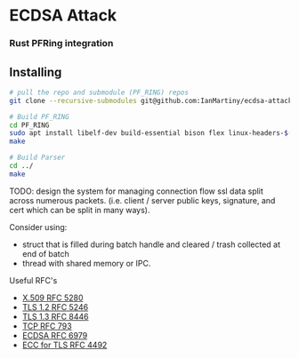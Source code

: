 # ECDSA Attack 
### Rust PFRing integration


## Installing
```sh
# pull the repo and submodule (PF_RING) repos
git clone --recursive-submodules git@github.com:IanMartiny/ecdsa-attack.git

# Build PF_RING
cd PF_RING
sudo apt install libelf-dev build-essential bison flex linux-headers-$(uname -r) libnuma-dev
make

# Build Parser
cd ../
make
```

TODO: 
design the system for managing connection flow ssl data split across numerous packets.
(i.e. client / server public keys, signature, and cert which can be split in many ways).

Consider using:
- struct that is filled during batch handle and cleared / trash collected at end of batch
- thread with shared memory or IPC.


Useful RFC's
* [X.509 RFC 5280](https://tools.ietf.org/html/rfc5280)
* [TLS 1.2 RFC 5246](https://tools.ietf.org/html/rfc5246)
* [TLS 1.3 RFC 8446](https://tools.ietf.org/html/rfc8446)
* [TCP RFC 793](https://tools.ietf.org/html/rfc793)
* [ECDSA RFC 6979](https://tools.ietf.org/html/rfc6979)
* [ECC for TLS RFC 4492](https://tools.ietf.org/html/rfc4492)




